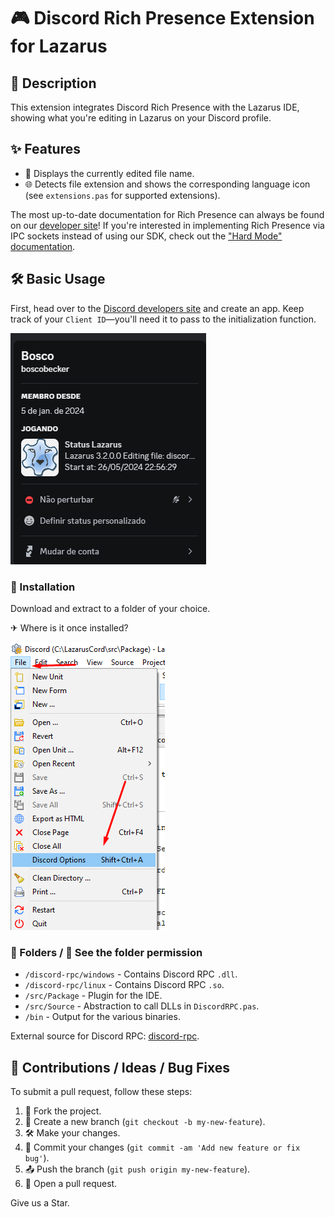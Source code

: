 # 🎮 Discord Rich Presence Extension for Lazarus

## 📖 Description
This extension integrates Discord Rich Presence with the Lazarus IDE, showing what you're editing in Lazarus on your Discord profile.

## ✨ Features
* 📂 Displays the currently edited file name.
* 🌐 Detects file extension and shows the corresponding language icon (see `extensions.pas` for supported extensions).

The most up-to-date documentation for Rich Presence can always be found on our [developer site](https://discordapp.com/developers/docs/rich-presence/how-to)! 
If you're interested in implementing Rich Presence via IPC sockets instead of using our SDK, check out the ["Hard Mode" documentation](https://github.com/discordapp/discord-rpc/blob/master/documentation/hard-mode.md).

## 🛠️ Basic Usage
First, head over to the [Discord developers site](https://discordapp.com/developers/applications/me) and create an app. Keep track of your `Client ID`—you'll need it to pass to the initialization function.

![image](imgs/Discord1.png)


### 💾 Installation
Download and extract to a folder of your choice.

✈ Where is it once installed?

![image](imgs/Lazarus1.png)


### 📂 Folders / 🚨 See the folder permission

- `/discord-rpc/windows` - Contains Discord RPC `.dll`.
- `/discord-rpc/linux` - Contains Discord RPC `.so`.
- `/src/Package` - Plugin for the IDE.
- `/src/Source` - Abstraction to call DLLs in `DiscordRPC.pas`.
- `/bin` - Output for the various binaries.

External source for Discord RPC: [discord-rpc](https://github.com/discord/discord-rpc).

## 💬 Contributions / Ideas / Bug Fixes
To submit a pull request, follow these steps:

1. 🍴 Fork the project.
2. 🌿 Create a new branch (`git checkout -b my-new-feature`).
3. 🛠️ Make your changes.
4. 💾 Commit your changes (`git commit -am 'Add new feature or fix bug'`).
5. 📤 Push the branch (`git push origin my-new-feature`).
6. 🔄 Open a pull request.

Give us a Star.
